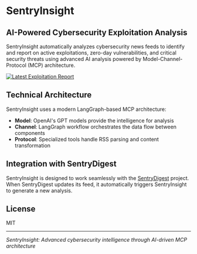 # SentryInsight

## AI-Powered Cybersecurity Exploitation Analysis

SentryInsight automatically analyzes cybersecurity news feeds to identify and report on active exploitations, zero-day vulnerabilities, and critical security threats using advanced AI analysis powered by Model-Channel-Protocol (MCP) architecture.

[![Latest Exploitation Report](https://img.shields.io/badge/View-Latest%20Report-blue)](https://ricomanifesto.github.io/SentryInsight/)

## Technical Architecture

SentryInsight uses a modern LangGraph-based MCP architecture:

- **Model**: OpenAI's GPT models provide the intelligence for analysis
- **Channel**: LangGraph workflow orchestrates the data flow between components
- **Protocol**: Specialized tools handle RSS parsing and content transformation

## Integration with SentryDigest

SentryInsight is designed to work seamlessly with the [SentryDigest](https://github.com/ricomanifesto/SentryDigest) project. When SentryDigest updates its feed, it automatically triggers SentryInsight to generate a new analysis.

## License

MIT

---

*SentryInsight: Advanced cybersecurity intelligence through AI-driven MCP architecture*